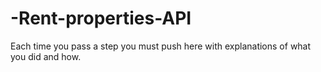 # -Rent-properties-API
Each time you pass a step you must push here with explanations of what you did and how.
